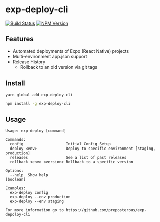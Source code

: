 # exp-deploy-cli

[![Build Status](https://travis-ci.org/preposterous/exp-deploy.svg?branch=master)](https://travis-ci.org/preposterous/exp-deploy)
[![NPM Version](https://badge.fury.io/js/exp-deploy.svg)](https://badge.fury.io/js/exp-deploy)

## Features
- Automated deployments of Expo (React Native) projects
- Multi-environment app.json support
- Release History
  - Rollback to an old version via git tags

## Install

```sh
yarn global add exp-deploy-cli
```

```sh
npm install -g exp-deploy-cli
```

## Usage

```
Usage: exp-deploy [command]

Commands:
  config                   Initial Config Setup
  deploy <env>             Deploy to specific environment [staging, production]
  releases                 See a list of past releases
  rollback <env> <version> Rollback to a specific version

Options:
  --help  Show help                                                    [boolean]

Examples:
  exp-deploy config
  exp-deploy --env production
  exp-deploy --env staging

For more information go to https://github.com/preposterous/exp-depoloy-cli
```
